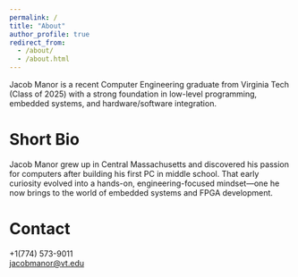 ```yaml
---
permalink: /
title: "About"
author_profile: true
redirect_from: 
  - /about/
  - /about.html
---
```


Jacob Manor is a recent Computer Engineering graduate from Virginia Tech (Class of 2025) with a strong foundation in low-level programming, embedded systems, and hardware/software integration.

Short Bio
======
Jacob Manor grew up in Central Massachusetts and discovered his passion for computers after building his first PC in middle school. That early curiosity evolved into a hands-on, engineering-focused mindset—one he now brings to the world of embedded systems and FPGA development.

# Contact
+1(774) 573-9011  
[jacobmanor@vt.edu](mailto:jacobmanor@vt.edu)

